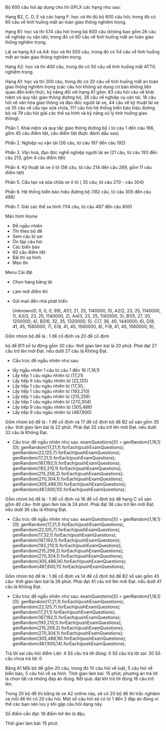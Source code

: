 Bộ 600 câu hỏi áp dụng cho thi GPLX các hạng như sau:

Hạng B2, C, D, E và các hạng F: học và thi đủ bộ 600 câu hỏi; trong đó có 60 câu về tình huống mất an toàn giao thông nghiêm trọng.

Hạng B1: học và thi 574 câu hỏi trong bộ 600 câu (không bao gồm 26 câu về nghiệp vụ vận tải); trong đó có 60 câu về tình huống mất an toàn giao thông nghiêm trọng.

Lái xe hạng A3 và A4: học và thi 500 câu, trong đó có 54 câu về tình huống mất an toàn giao thông nghiêm trọng.

Hạng A2: học và thi 400 câu, trong đó có 50 câu về tình huống mất ATTG nghiêm trọng.

Hạng A1: học và thi 200 câu, trong đó có 20 câu về tình huống mất an toàn giao thông nghiêm trọng (các câu hỏi không sử dụng cơ bản không liên quan đến kiến thức, kỹ năng đối với hạng A1 gồm: 83 câu hỏi câu về khái niệm và quy tắc giao thông đường bộ, 26 câu về nghiệp vụ vận tải, 18 câu hỏi về văn hóa giao thông và đạo đức người lái xe, 44 câu về kỹ thuật lái xe và 35 câu về cấu tạo sửa chữa, 117 câu hỏi hệ thống biển báo hiệu đường bộ và 79 câu hỏi giải các thế sa hình và kỹ năng xử lý tình huống giao thông).

Phần 1. Khái niệm và quy tắc giao thông đường bộ ( từ câu 1 đến câu 166, gồm 45 câu điểm liệt, câu điểm liệt được đánh dấu sao)

Phần 2. Nghiệp vụ vận tải (26 câu, từ câu 167 đến câu 192)

Phần 3. Văn hoá, đạo đức nghề nghiệp người lái xe (21 câu, từ câu 193 đến câu 213, gồm 4 câu điểm liệt)

Phần 4. Kỹ thuật lái xe ô tô (56 câu, từ câu 214 đến câu 269, gồm 11 câu điểm liệt)

Phần 5. Cấu tạo và sữa chữa xe ô tô ( 35 câu, từ câu 270 - câu 304)

Phần 6. Hệ thống biển báo hiệu đường bộ (182 câu, từ câu 305 đến câu 486)

Phần 7. Giải các thế sa hình (114 câu, từ câu 487 đến câu 600)






Màn hình Home
-   Đề ngẫu nhiên
-   Thi theo bộ đề
-   Xem câu bị sai
-   Ôn tập câu hỏi
-   Các biển báo
-   60 câu điểm liệt
-   Bài thi sa hình
-   Mẹo thi

Menu Cài đặt
-   Chọn hạng bằng lái
-   Làm mới điểm thi
-   Gửi mail đến nhà phát triển


    Unknown(0, 0, 0, 0, 99),
    A1(1, 21, 25, 1140000, 0),
    A2(2, 23, 25, 1140000, 1),
    A3(3, 23, 25, 1140000, 2),
    A4(3, 23, 25, 1140000, 3),
    B1(5, 27, 30, 1200000, 4),
    B2(6, 32, 35, 1320000, 5),
    C(7, 36, 40, 1440000, 6),
    D(8, 41, 45, 1560000, 7),
    E(8, 41, 45, 1560000, 8),
    F(8, 41, 45, 1560000, 9);




Gồm nhóm bộ đề là : 1 đề cố định và 20 đề cố định

bộ đề B11 số tự động gồm 30 câu- thời gian làm bài là 20 phút. Phải đạt 27 câu trở lên mới Đạt. nếu dưới 27 câu là Không Đạt.
+ Cấu trúc đề ngẫu nhiên như sau: 
-  lấy ngẫu nhiên 1 câu từ câu 1 đến 16 (1,16,1)
- Lấy tiếp 1 câu ngâu nhiên từ (17,21)
- Lấy tiếp 6 câu ngâu nhiên từ (22,125)
- Lấy tiếp 1 câu ngâu nhiên từ (17,30_
- Lấy tiếp 1 câu ngâu nhiên từ (193,210)
- Lấy tiếp 1 câu ngâu nhiên từ (215,259)
- Lấy tiếp 1 câu ngâu nhiên từ (270,304)
- Lấy tiếp 9 câu ngâu nhiên từ (305,486)
- Lấy tiếp 9 câu ngâu nhiên từ (487,600)



Gồm nhóm bộ đề là : 1 đề cố định và 17 đề cố định
bộ đề B2 số sàn gồm 35 câu- thời gian làm bài là 22 phút. Phải đạt 32 câu trở lên mới Đạt. nếu dưới 32 câu là Không Đạt.
+ Cấu trúc đề ngẫu nhiên như sau: 
examQuestions[0] = genRandom(1,16,1)[0];
genRandom(17,21,1).forEach(pushExamQuestions);
genRandom(22,125,7).forEach(pushExamQuestions);
genRandom(17,21,1).forEach(pushExamQuestions);
genRandom(167,192,1).forEach(pushExamQuestions);
genRandom(193,210,1).forEach(pushExamQuestions);
genRandom(215,259,2).forEach(pushExamQuestions);
genRandom(270,304,1).forEach(pushExamQuestions);
genRandom(305,486,10).forEach(pushExamQuestions);
genRandom(487,600,10).forEach(pushExamQuestions);


Gồm nhóm bộ đề là : 1 đề cố định và 16 đề cố định
bộ đề hạng C số sàn gồm 40 câu- thời gian làm bài là 24 phút. Phải đạt 36 câu trở lên mới Đạt. nếu dưới 36 câu là Không Đạt.
+ Cấu trúc đề ngẫu nhiên như sau: 
examQuestions[0] = genRandom(1,16,1)[0];
genRandom(17,21,1).forEach(pushExamQuestions);
genRandom(22,125,7).forEach(pushExamQuestions);
genRandom(17,32,1).forEach(pushExamQuestions);
genRandom(167,192,1).forEach(pushExamQuestions);
genRandom(193,210,1).forEach(pushExamQuestions);
genRandom(215,259,2).forEach(pushExamQuestions);
genRandom(270,304,1).forEach(pushExamQuestions);
genRandom(305,486,14).forEach(pushExamQuestions);
genRandom(487,600,11).forEach(pushExamQuestions);



Gồm nhóm bộ đề là : 1 đề cố định và 14 đề cố định
bộ đề B2 số sàn gồm 45 câu- thời gian làm bài là 26 phút. Phải đạt 41 câu trở lên mới Đạt. nếu dưới 41 câu là Không Đạt.
+ Cấu trúc đề ngẫu nhiên như sau: 
examQuestions[0] = genRandom(1,16,1)[0];
genRandom(17,21,1).forEach(pushExamQuestions);
genRandom(22,125,7).forEach(pushExamQuestions);
genRandom(17,21,1).forEach(pushExamQuestions);
genRandom(167,192,1).forEach(pushExamQuestions);
genRandom(193,210,1).forEach(pushExamQuestions);
genRandom(215,259,2).forEach(pushExamQuestions);
genRandom(270,304,1).forEach(pushExamQuestions);
genRandom(305,486,16).forEach(pushExamQuestions);
genRandom(487,600,14).forEach(pushExamQuestions);



Trả lời sai câu hỏi điểm Liệt: 4
Số câu trả lời đúng: 0
Số câu trả lời sai: 30
Số câu chưa trả lời: 0


Bằng A1
Mỗi bộ đề gồm 20 câu, trong đó 10 câu hỏi về luật, 5 câu hỏi về biển báo, 5 câu hỏi về sa hình. Thời gian làm bài: 15 phút, phương án trả lời là chọn tất cả những đáp án đúng. Kết quả: đạt khi trả lời đúng 16 câu trở lên.

Trong 20 bộ đề thi bằng lái xe A2 online này, sẽ có 20 bộ đề thi trắc nghiệm và mỗi đề thi có 20 câu hỏi. Một số câu hỏi sẽ có từ 1 đến 2 đáp án đúng vì thế các bạn nên lưu ý khi gặp câu hỏi dạng này.

Số điểm cần đạt: 18 điểm trở lên là đậu.

Thời gian làm bài: 15 phút.